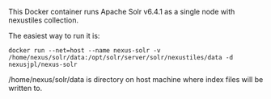 

This Docker container runs Apache Solr v6.4.1 as a single node with nexustiles collection.

The easiest way to run it is:

    docker run --net=host --name nexus-solr -v /home/nexus/solr/data:/opt/solr/server/solr/nexustiles/data -d nexusjpl/nexus-solr

/home/nexus/solr/data is directory on host machine where index files will be written to.
